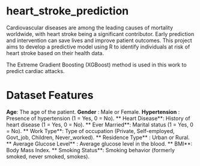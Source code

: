 # heart_stroke_prediction
Cardiovascular diseases are among the leading causes of mortality worldwide, with heart stroke being a significant contributor. Early prediction and intervention can save lives and improve patient outcomes. This project aims to develop a predictive model using R to identify individuals at risk of heart stroke based on their health data.

The Extreme Gradient Boosting (XGBoost) method is used in this work to predict cardiac attacks. 

# Dataset Features
**Age**: The age of the patient.
**Gender** : Male or Female.
**Hypertension** : Presence of hypertension (1 = Yes, 0 = No).
** Heart Disease**: History of heart disease (1 = Yes, 0 = No).
** Ever Married**: Marital status (1 = Yes, 0 = No).
** Work Type**: Type of occupation (Private, Self-employed, Govt_job, Children, Never_worked).
** Residence Type** : Urban or Rural.
** Average Glucose Level** : Average glucose level in the blood.
** BMI**: Body Mass Index.
** Smoking Status**: Smoking behavior (formerly smoked, never smoked, smokes).
